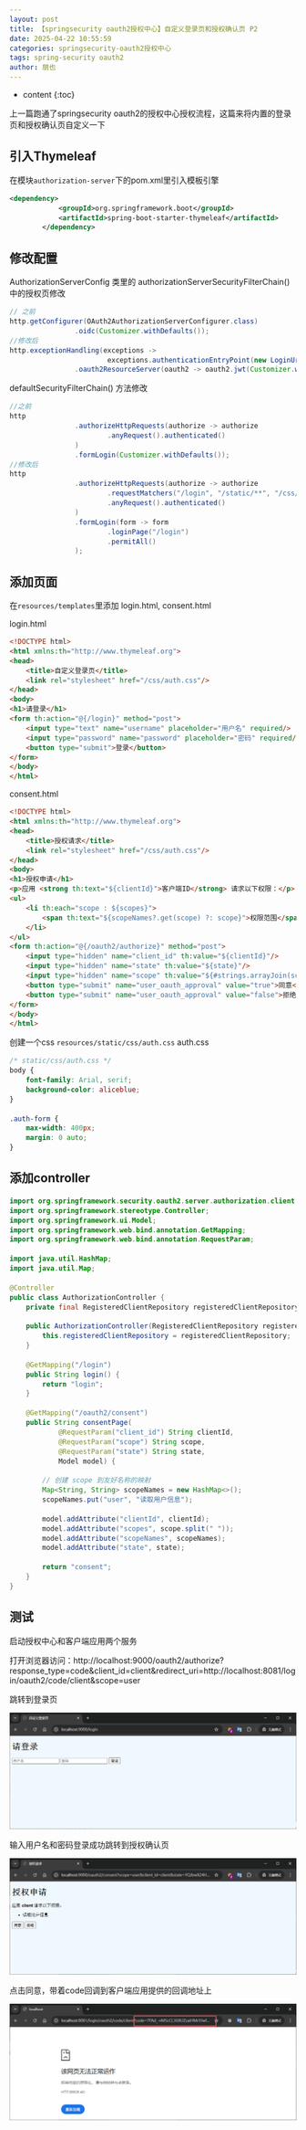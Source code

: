 ```yaml
---
layout: post
title: 【springsecurity oauth2授权中心】自定义登录页和授权确认页 P2
date: 2025-04-22 10:55:59
categories: springsecurity-oauth2授权中心
tags: spring-security oauth2
author: 朋也
---
```


* content
{:toc}









上一篇跑通了springsecurity oauth2的授权中心授权流程，这篇来将内置的登录页和授权确认页自定义一下

## 引入Thymeleaf

在模块`authorization-server`下的pom.xml里引入模板引擎
```xml
<dependency>
            <groupId>org.springframework.boot</groupId>
            <artifactId>spring-boot-starter-thymeleaf</artifactId>
        </dependency>
```

## 修改配置

AuthorizationServerConfig 类里的 authorizationServerSecurityFilterChain() 中的授权页修改

```java
// 之前
http.getConfigurer(OAuth2AuthorizationServerConfigurer.class)
                .oidc(Customizer.withDefaults());
//修改后
http.exceptionHandling(exceptions ->
                        exceptions.authenticationEntryPoint(new LoginUrlAuthenticationEntryPoint("/login")))
                .oauth2ResourceServer(oauth2 -> oauth2.jwt(Customizer.withDefaults()));

```

defaultSecurityFilterChain() 方法修改

```java
//之前
http
                .authorizeHttpRequests(authorize -> authorize
                        .anyRequest().authenticated()
                )
                .formLogin(Customizer.withDefaults());
//修改后
http
                .authorizeHttpRequests(authorize -> authorize
                        .requestMatchers("/login", "/static/**", "/css/**").permitAll()
                        .anyRequest().authenticated()
                )
                .formLogin(form -> form
                        .loginPage("/login")
                        .permitAll()
                );

```

## 添加页面

在`resources/templates`里添加 login.html, consent.html

login.html
```html
<!DOCTYPE html>
<html xmlns:th="http://www.thymeleaf.org">
<head>
    <title>自定义登录页</title>
    <link rel="stylesheet" href="/css/auth.css"/>
</head>
<body>
<h1>请登录</h1>
<form th:action="@{/login}" method="post">
    <input type="text" name="username" placeholder="用户名" required/>
    <input type="password" name="password" placeholder="密码" required/>
    <button type="submit">登录</button>
</form>
</body>
</html>
```

consent.html
```html
<!DOCTYPE html>
<html xmlns:th="http://www.thymeleaf.org">
<head>
    <title>授权请求</title>
    <link rel="stylesheet" href="/css/auth.css"/>
</head>
<body>
<h1>授权申请</h1>
<p>应用 <strong th:text="${clientId}">客户端ID</strong> 请求以下权限：</p>
<ul>
    <li th:each="scope : ${scopes}">
        <span th:text="${scopeNames?.get(scope) ?: scope}">权限范围</span>
    </li>
</ul>
<form th:action="@{/oauth2/authorize}" method="post">
    <input type="hidden" name="client_id" th:value="${clientId}"/>
    <input type="hidden" name="state" th:value="${state}"/>
    <input type="hidden" name="scope" th:value="${#strings.arrayJoin(scopes, ' ')}"/>
    <button type="submit" name="user_oauth_approval" value="true">同意</button>
    <button type="submit" name="user_oauth_approval" value="false">拒绝</button>
</form>
</body>
</html>
```

创建一个css `resources/static/css/auth.css`
auth.css
```css
/* static/css/auth.css */
body {
    font-family: Arial, serif;
    background-color: aliceblue;
}

.auth-form {
    max-width: 400px;
    margin: 0 auto;
}
```
## 添加controller

```java
import org.springframework.security.oauth2.server.authorization.client.RegisteredClientRepository;
import org.springframework.stereotype.Controller;
import org.springframework.ui.Model;
import org.springframework.web.bind.annotation.GetMapping;
import org.springframework.web.bind.annotation.RequestParam;

import java.util.HashMap;
import java.util.Map;

@Controller
public class AuthorizationController {
    private final RegisteredClientRepository registeredClientRepository;

    public AuthorizationController(RegisteredClientRepository registeredClientRepository) {
        this.registeredClientRepository = registeredClientRepository;
    }

    @GetMapping("/login")
    public String login() {
        return "login";
    }

    @GetMapping("/oauth2/consent")
    public String consentPage(
            @RequestParam("client_id") String clientId,
            @RequestParam("scope") String scope,
            @RequestParam("state") String state,
            Model model) {

        // 创建 scope 到友好名称的映射
        Map<String, String> scopeNames = new HashMap<>();
        scopeNames.put("user", "读取用户信息");

        model.addAttribute("clientId", clientId);
        model.addAttribute("scopes", scope.split(" "));
        model.addAttribute("scopeNames", scopeNames);
        model.addAttribute("state", state);

        return "consent";
    }
}
```

## 测试

启动授权中心和客户端应用两个服务

打开浏览器访问：http://localhost:9000/oauth2/authorize?response_type=code&client_id=client&redirect_uri=http://localhost:8081/login/oauth2/code/client&scope=user

跳转到登录页

![](/assets/1745313026835.png)

输入用户名和密码登录成功跳转到授权确认页

![](/assets/1745313035572.png)

点击同意，带着code回调到客户端应用提供的回调地址上

![](/assets/1745313042476.png)


